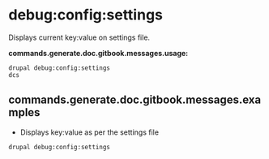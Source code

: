 # debug:config:settings
Displays current key:value on settings file.

**commands.generate.doc.gitbook.messages.usage:**
```
drupal debug:config:settings
dcs
```

## commands.generate.doc.gitbook.messages.examples
* Displays key:value as per the settings file
```
drupal debug:config:settings
```
